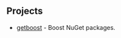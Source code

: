 ## Projects

- [getboost](https://github.com/sergey-shandar/getboost/blob/master/readme.md) - Boost NuGet packages.
